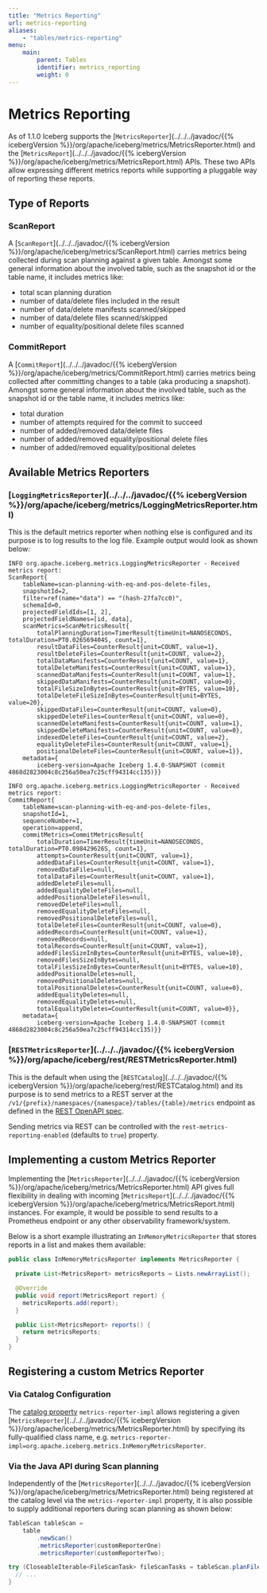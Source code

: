 ```yaml
---
title: "Metrics Reporting"
url: metrics-reporting
aliases:
    - "tables/metrics-reporting"
menu:
    main:
        parent: Tables
        identifier: metrics_reporting
        weight: 0
---
```

<!--
 - Licensed to the Apache Software Foundation (ASF) under one or more
 - contributor license agreements.  See the NOTICE file distributed with
 - this work for additional information regarding copyright ownership.
 - The ASF licenses this file to You under the Apache License, Version 2.0
 - (the "License"); you may not use this file except in compliance with
 - the License.  You may obtain a copy of the License at
 -
 -   http://www.apache.org/licenses/LICENSE-2.0
 -
 - Unless required by applicable law or agreed to in writing, software
 - distributed under the License is distributed on an "AS IS" BASIS,
 - WITHOUT WARRANTIES OR CONDITIONS OF ANY KIND, either express or implied.
 - See the License for the specific language governing permissions and
 - limitations under the License.
 -->

# Metrics Reporting

As of 1.1.0 Iceberg supports the [`MetricsReporter`](../../../javadoc/{{% icebergVersion %}}/org/apache/iceberg/metrics/MetricsReporter.html) and the [`MetricsReport`](../../../javadoc/{{% icebergVersion %}}/org/apache/iceberg/metrics/MetricsReport.html) APIs. These two APIs allow expressing different metrics reports while supporting a pluggable way of reporting these reports.

## Type of Reports

### ScanReport
A [`ScanReport`](../../../javadoc/{{% icebergVersion %}}/org/apache/iceberg/metrics/ScanReport.html) carries metrics being collected during scan planning against a given table. Amongst some general information about the involved table, such as the snapshot id or the table name, it includes metrics like:
* total scan planning duration
* number of data/delete files included in the result
* number of data/delete manifests scanned/skipped
* number of data/delete files scanned/skipped
* number of equality/positional delete files scanned


### CommitReport
A [`CommitReport`](../../../javadoc/{{% icebergVersion %}}/org/apache/iceberg/metrics/CommitReport.html) carries metrics being collected after committing changes to a table (aka producing a snapshot). Amongst some general information about the involved table, such as the snapshot id or the table name, it includes metrics like:
* total duration
* number of attempts required for the commit to succeed
* number of added/removed data/delete files
* number of added/removed equality/positional delete files
* number of added/removed equality/positional deletes


## Available Metrics Reporters

### [`LoggingMetricsReporter`](../../../javadoc/{{% icebergVersion %}}/org/apache/iceberg/metrics/LoggingMetricsReporter.html)

This is the default metrics reporter when nothing else is configured and its purpose is to log results to the log file. Example output would look as shown below:

```
INFO org.apache.iceberg.metrics.LoggingMetricsReporter - Received metrics report: 
ScanReport{
    tableName=scan-planning-with-eq-and-pos-delete-files, 
    snapshotId=2, 
    filter=ref(name="data") == "(hash-27fa7cc0)", 
    schemaId=0, 
    projectedFieldIds=[1, 2], 
    projectedFieldNames=[id, data], 
    scanMetrics=ScanMetricsResult{
        totalPlanningDuration=TimerResult{timeUnit=NANOSECONDS, totalDuration=PT0.026569404S, count=1}, 
        resultDataFiles=CounterResult{unit=COUNT, value=1}, 
        resultDeleteFiles=CounterResult{unit=COUNT, value=2}, 
        totalDataManifests=CounterResult{unit=COUNT, value=1}, 
        totalDeleteManifests=CounterResult{unit=COUNT, value=1}, 
        scannedDataManifests=CounterResult{unit=COUNT, value=1}, 
        skippedDataManifests=CounterResult{unit=COUNT, value=0}, 
        totalFileSizeInBytes=CounterResult{unit=BYTES, value=10}, 
        totalDeleteFileSizeInBytes=CounterResult{unit=BYTES, value=20}, 
        skippedDataFiles=CounterResult{unit=COUNT, value=0}, 
        skippedDeleteFiles=CounterResult{unit=COUNT, value=0}, 
        scannedDeleteManifests=CounterResult{unit=COUNT, value=1}, 
        skippedDeleteManifests=CounterResult{unit=COUNT, value=0}, 
        indexedDeleteFiles=CounterResult{unit=COUNT, value=2}, 
        equalityDeleteFiles=CounterResult{unit=COUNT, value=1}, 
        positionalDeleteFiles=CounterResult{unit=COUNT, value=1}}, 
    metadata={
        iceberg-version=Apache Iceberg 1.4.0-SNAPSHOT (commit 4868d2823004c8c256a50ea7c25cff94314cc135)}}
```

```
INFO org.apache.iceberg.metrics.LoggingMetricsReporter - Received metrics report: 
CommitReport{
    tableName=scan-planning-with-eq-and-pos-delete-files, 
    snapshotId=1, 
    sequenceNumber=1, 
    operation=append, 
    commitMetrics=CommitMetricsResult{
        totalDuration=TimerResult{timeUnit=NANOSECONDS, totalDuration=PT0.098429626S, count=1}, 
        attempts=CounterResult{unit=COUNT, value=1}, 
        addedDataFiles=CounterResult{unit=COUNT, value=1}, 
        removedDataFiles=null, 
        totalDataFiles=CounterResult{unit=COUNT, value=1}, 
        addedDeleteFiles=null, 
        addedEqualityDeleteFiles=null, 
        addedPositionalDeleteFiles=null, 
        removedDeleteFiles=null, 
        removedEqualityDeleteFiles=null, 
        removedPositionalDeleteFiles=null, 
        totalDeleteFiles=CounterResult{unit=COUNT, value=0}, 
        addedRecords=CounterResult{unit=COUNT, value=1}, 
        removedRecords=null, 
        totalRecords=CounterResult{unit=COUNT, value=1}, 
        addedFilesSizeInBytes=CounterResult{unit=BYTES, value=10}, 
        removedFilesSizeInBytes=null, 
        totalFilesSizeInBytes=CounterResult{unit=BYTES, value=10}, 
        addedPositionalDeletes=null, 
        removedPositionalDeletes=null, 
        totalPositionalDeletes=CounterResult{unit=COUNT, value=0}, 
        addedEqualityDeletes=null, 
        removedEqualityDeletes=null, 
        totalEqualityDeletes=CounterResult{unit=COUNT, value=0}}, 
    metadata={
        iceberg-version=Apache Iceberg 1.4.0-SNAPSHOT (commit 4868d2823004c8c256a50ea7c25cff94314cc135)}}
```


### [`RESTMetricsReporter`](../../../javadoc/{{% icebergVersion %}}/org/apache/iceberg/rest/RESTMetricsReporter.html)

This is the default when using the [`RESTCatalog`](../../../javadoc/{{% icebergVersion %}}/org/apache/iceberg/rest/RESTCatalog.html) and its purpose is to send metrics to a REST server at the `/v1/{prefix}/namespaces/{namespace}/tables/{table}/metrics` endpoint as defined in the [REST OpenAPI spec](https://github.com/apache/iceberg/blob/main/open-api/rest-catalog-open-api.yaml).

Sending metrics via REST can be controlled with the `rest-metrics-reporting-enabled` (defaults to `true`) property.


## Implementing a custom Metrics Reporter

Implementing the [`MetricsReporter`](../../../javadoc/{{% icebergVersion %}}/org/apache/iceberg/metrics/MetricsReporter.html) API gives full flexibility in dealing with incoming [`MetricsReport`](../../../javadoc/{{% icebergVersion %}}/org/apache/iceberg/metrics/MetricsReport.html) instances. For example, it would be possible to send results to a Prometheus endpoint or any other observability framework/system.

Below is a short example illustrating an `InMemoryMetricsReporter` that stores reports in a list and makes them available:
```java
public class InMemoryMetricsReporter implements MetricsReporter {

  private List<MetricsReport> metricsReports = Lists.newArrayList();

  @Override
  public void report(MetricsReport report) {
    metricsReports.add(report);
  }

  public List<MetricsReport> reports() {
    return metricsReports;
  }
}
```

## Registering a custom Metrics Reporter

### Via Catalog Configuration

The [catalog property](../configuration#catalog-properties) `metrics-reporter-impl` allows registering a given [`MetricsReporter`](../../../javadoc/{{% icebergVersion %}}/org/apache/iceberg/metrics/MetricsReporter.html) by specifying its fully-qualified class name, e.g. `metrics-reporter-impl=org.apache.iceberg.metrics.InMemoryMetricsReporter`.

### Via the Java API during Scan planning

Independently of the [`MetricsReporter`](../../../javadoc/{{% icebergVersion %}}/org/apache/iceberg/metrics/MetricsReporter.html) being registered at the catalog level via the `metrics-reporter-impl` property, it is also possible to supply additional reporters during scan planning as shown below:

```java
TableScan tableScan = 
    table
        .newScan()
        .metricsReporter(customReporterOne)
        .metricsReporter(customReporterTwo);

try (CloseableIterable<FileScanTask> fileScanTasks = tableScan.planFiles()) {
  // ...
}
```